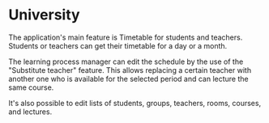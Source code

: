# University

The application's main feature is Timetable for students and teachers. Students or teachers can get their timetable for a day or a month.

The learning process manager can edit the schedule by the use of the "Substitute teacher" feature. This allows replacing a certain teacher with another one who is available for the selected period and can lecture the same course.

It's also possible to edit lists of students, groups, teachers, rooms, courses, and lectures.
